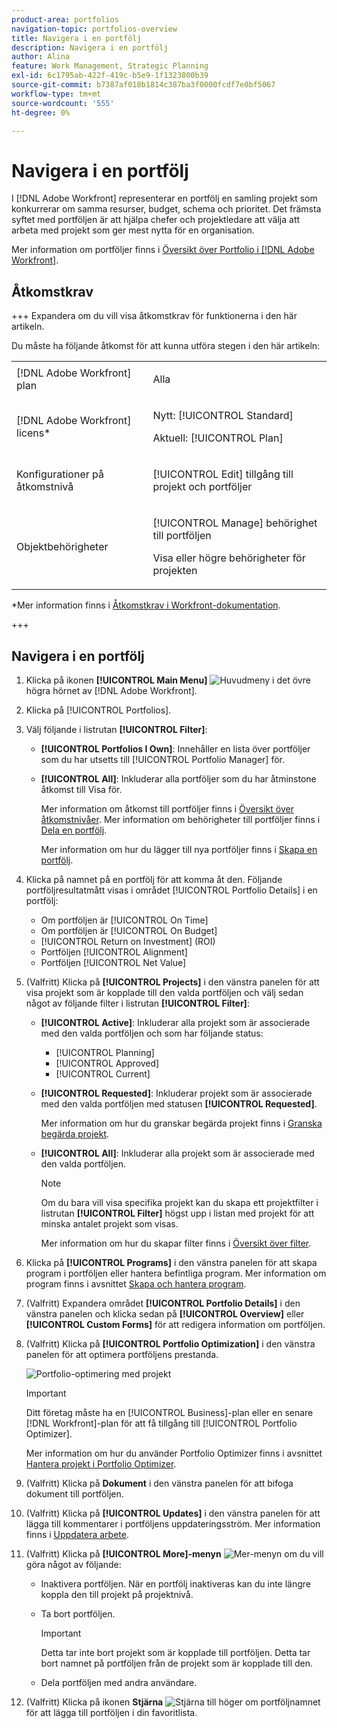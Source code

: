 ```yaml
---
product-area: portfolios
navigation-topic: portfolios-overview
title: Navigera i en portfölj
description: Navigera i en portfölj
author: Alina
feature: Work Management, Strategic Planning
exl-id: 6c1795ab-422f-419c-b5e9-1f1323800b39
source-git-commit: b7387af018b1814c387ba3f0000fcdf7e0bf5067
workflow-type: tm+mt
source-wordcount: '555'
ht-degree: 0%

---
```


# Navigera i en portfölj

<!--
<p data-mc-conditions="QuicksilverOrClassic.Draft mode">(NOTE: This article will need to be further revised and maybe merged into Understanding Portfolios?! (other?!).)</p>
-->

I [!DNL Adobe Workfront] representerar en portfölj en samling projekt som konkurrerar om samma resurser, budget, schema och prioritet. Det främsta syftet med portföljen är att hjälpa chefer och projektledare att välja att arbeta med projekt som ger mest nytta för en organisation.

Mer information om portföljer finns i [Översikt över Portfolio i [!DNL Adobe Workfront]](../../../manage-work/portfolios/portfolios-overview/portfolio-overview.md).

## Åtkomstkrav


+++ Expandera om du vill visa åtkomstkrav för funktionerna i den här artikeln.

Du måste ha följande åtkomst för att kunna utföra stegen i den här artikeln:

<table style="table-layout:auto"> 
 <col> 
 <col> 
 <tbody> 
  <tr> 
   <td role="rowheader">[!DNL Adobe Workfront] plan</td> 
   <td> <p>Alla </p> </td> 
  </tr> 
  <tr> 
   <td role="rowheader">[!DNL Adobe Workfront] licens*</td> 
   <td> <p>Nytt: [!UICONTROL Standard] </p>
   <p>Aktuell: [!UICONTROL Plan] </p> </td> 
  </tr> 
  <tr> 
   <td role="rowheader">Konfigurationer på åtkomstnivå</td> 
   <td> <p>[!UICONTROL Edit] tillgång till projekt och portföljer</p>  </td> 
  </tr> 
  <tr> 
   <td role="rowheader">Objektbehörigheter</td> 
   <td> <p>[!UICONTROL Manage] behörighet till portföljen</p> <p>Visa eller högre behörigheter för projekten</p>  </td> 
  </tr> 
 </tbody> 
</table>

*Mer information finns i [Åtkomstkrav i Workfront-dokumentation](/help/quicksilver/administration-and-setup/add-users/access-levels-and-object-permissions/access-level-requirements-in-documentation.md).

+++

## Navigera i en portfölj

1. Klicka på ikonen **[!UICONTROL Main Menu]** ![Huvudmeny](assets/main-menu-icon.png) i det övre högra hörnet av [!DNL Adobe Workfront].

1. Klicka på [!UICONTROL Portfolios].
1. Välj följande i listrutan **[!UICONTROL Filter]**:

   * **[!UICONTROL Portfolios I Own]**: Innehåller en lista över portföljer som du har utsetts till [!UICONTROL Portfolio Manager] för.
   * **[!UICONTROL All]**: Inkluderar alla portföljer som du har åtminstone åtkomst till Visa för.

     Mer information om åtkomst till portföljer finns i [Översikt över åtkomstnivåer](../../../administration-and-setup/add-users/access-levels-and-object-permissions/access-levels-overview.md).
Mer information om behörigheter till portföljer finns i [Dela en portfölj](../../../workfront-basics/grant-and-request-access-to-objects/share-a-portfolio.md).

     Mer information om hur du lägger till nya portföljer finns i [Skapa en portfölj](../../../manage-work/portfolios/create-and-manage-portfolios/create-portfolios.md).

1. Klicka på namnet på en portfölj för att komma åt den.
Följande portföljresultatmått visas i området [!UICONTROL Portfolio Details] i en portfölj:

   * Om portföljen är [!UICONTROL On Time]
   * Om portföljen är [!UICONTROL On Budget]
   * [!UICONTROL Return on Investment] (ROI)
   * Portföljen [!UICONTROL Alignment]
   * Portföljen [!UICONTROL Net Value]

1. (Valfritt)   Klicka på **[!UICONTROL Projects]** i den vänstra panelen för att visa projekt som är kopplade till den valda portföljen och välj sedan något av följande filter i listrutan **[!UICONTROL Filter]**:

   * **[!UICONTROL Active]**: Inkluderar alla projekt som är associerade med den valda portföljen och som har följande status:

      * [!UICONTROL Planning]
      * [!UICONTROL Approved]
      * [!UICONTROL Current]
   * **[!UICONTROL Requested]**: Inkluderar projekt som är associerade med den valda portföljen med statusen **[!UICONTROL Requested]**.

     Mer information om hur du granskar begärda projekt finns i [Granska begärda projekt](../../../manage-work/portfolios/create-and-manage-portfolios/review-requested-projects.md).

   * **[!UICONTROL All]**: Inkluderar alla projekt som är associerade med den valda portföljen.

     >[!NOTE]
     >
     >Om du bara vill visa specifika projekt kan du skapa ett projektfilter i listrutan **[!UICONTROL Filter]** högst upp i listan med projekt för att minska antalet projekt som visas.

     Mer information om hur du skapar filter finns i [Översikt över filter](../../../reports-and-dashboards/reports/reporting-elements/filters-overview.md).


1. Klicka på **[!UICONTROL Programs]** i den vänstra panelen för att skapa program i portföljen eller hantera befintliga program.
Mer information om program finns i avsnittet [Skapa och hantera program](../../../manage-work/portfolios/create-and-manage-programs/create-and-manage-programs.md).

1. (Valfritt) Expandera området **[!UICONTROL Portfolio Details]** i den vänstra panelen och klicka sedan på **[!UICONTROL Overview]** eller **[!UICONTROL Custom Forms]** för att redigera information om portföljen.

1. (Valfritt) Klicka på **[!UICONTROL Portfolio Optimization]** i den vänstra panelen för att optimera portföljens prestanda.

   ![Portfolio-optimering med projekt](assets/portfolio-optimizer-with-projects-nwe-350x89.png)

   >[!IMPORTANT]
   >
   >Ditt företag måste ha en [!UICONTROL Business]-plan eller en senare [!DNL Workfront]-plan för att få tillgång till [!UICONTROL Portfolio Optimizer].

   Mer information om hur du använder Portfolio Optimizer finns i avsnittet [Hantera projekt i Portfolio Optimizer](../../../manage-work/portfolios/portfolio-optimizer/manage-projects-in-portfolio-optimizer.md).

1. (Valfritt) Klicka på **Dokument** i den vänstra panelen för att bifoga dokument till portföljen.
1. (Valfritt) Klicka på **[!UICONTROL Updates]** i den vänstra panelen för att lägga till kommentarer i portföljens uppdateringsström. Mer information finns i [Uppdatera arbete](../../../workfront-basics/updating-work-items-and-viewing-updates/update-work.md).
1. (Valfritt) Klicka på **[!UICONTROL More]-menyn** ![Mer-menyn](assets/qs-more-icon-on-an-object.png) om du vill göra något av följande:

   * Inaktivera portföljen. När en portfölj inaktiveras kan du inte längre koppla den till projekt på projektnivå.
   * Ta bort portföljen.

     >[!IMPORTANT]
     >
     >Detta tar inte bort projekt som är kopplade till portföljen. Detta tar bort namnet på portföljen från de projekt som är kopplade till den.

   * Dela portföljen med andra användare.

1. (Valfritt) Klicka på ikonen **Stjärna** ![Stjärna ](assets/qs-star-icon-favorites-39x38.png) till höger om portföljnamnet för att lägga till portföljen i din favoritlista.
